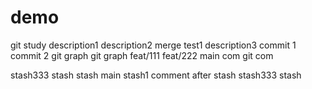 # demo
git study
description1
description2
merge test1
description3
commit 1
commit 2
git graph
git graph
feat/111
feat/222
main com
git com

stash333
stash
stash main
stash1
comment after stash
stash333
stash